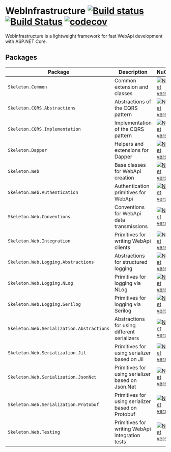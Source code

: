 # WebInfrastructure [![Build status](https://ci.appveyor.com/api/projects/status/5oqd13m1ernncp1p/branch/master?svg=true)](https://ci.appveyor.com/project/litichevskiydv/webinfrastructure/branch/master) [![Build Status](https://travis-ci.org/litichevskiydv/WebInfrastructure.svg?branch=master)](https://travis-ci.org/litichevskiydv/WebInfrastructure) [![codecov](https://codecov.io/gh/litichevskiydv/WebInfrastructure/branch/master/graph/badge.svg)](https://codecov.io/gh/litichevskiydv/WebInfrastructure)


WebInfrastructure is a lightweight framework for fast WebApi development with ASP.NET Core.

Packages
---
Package  | Description | NuGet |
--------| -------- | :------------ | 
`Skeleton.Common` | Common extension and classes | [![NuGet version](https://badge.fury.io/nu/Skeleton.Common.svg)](https://www.nuget.org/packages/Skeleton.Common)
`Skeleton.CQRS.Abstractions` | Abstractions of the CQRS pattern | [![NuGet version](https://badge.fury.io/nu/Skeleton.CQRS.Abstractions.svg)](https://www.nuget.org/packages/Skeleton.CQRS.Abstractions)
`Skeleton.CQRS.Implementation` | Implementation of the CQRS pattern | [![NuGet version](https://badge.fury.io/nu/Skeleton.CQRS.Implementations.svg)](https://www.nuget.org/packages/Skeleton.CQRS.Implementations)
`Skeleton.Dapper` | Helpers and extensions for Dapper | [![NuGet version](https://badge.fury.io/nu/Skeleton.Dapper.svg)](https://www.nuget.org/packages/Skeleton.Dapper)
`Skeleton.Web` | Base classes for WebApi creation | [![NuGet version](https://badge.fury.io/nu/Skeleton.Web.svg)](https://www.nuget.org/packages/Skeleton.Web)
`Skeleton.Web.Authentication` | Authentication primitives for WebApi | [![NuGet version](https://badge.fury.io/nu/Skeleton.Web.Authentication.svg)](https://www.nuget.org/packages/Skeleton.Web.Authentication)
`Skeleton.Web.Conventions` | Conventions for WebApi data transmissions | [![NuGet version](https://badge.fury.io/nu/Skeleton.Web.Conventions.svg)](https://www.nuget.org/packages/Skeleton.Web.Conventions)
`Skeleton.Web.Integration` | Primitives for writing WebApi clients | [![NuGet version](https://badge.fury.io/nu/Skeleton.Web.Integration.svg)](https://www.nuget.org/packages/Skeleton.Web.Integration)
`Skeleton.Web.Logging.Abstractions` | Abstractions for structured logging | [![NuGet version](https://badge.fury.io/nu/Skeleton.Web.Logging.Abstractions.svg)](https://www.nuget.org/packages/Skeleton.Web.Logging.Abstractions)
`Skeleton.Web.Logging.NLog` | Primitives for logging via NLog | [![NuGet version](https://badge.fury.io/nu/Skeleton.Web.Logging.NLog.svg)](https://www.nuget.org/packages/Skeleton.Web.Logging.NLog)
`Skeleton.Web.Logging.Serilog` | Primitives for logging via Serilog | [![NuGet version](https://badge.fury.io/nu/Skeleton.Web.Logging.Serilog.svg)](https://www.nuget.org/packages/Skeleton.Web.Logging.Serilog)
`Skeleton.Web.Serialization.Abstractions` | Abstractions for using different serializers | [![NuGet version](https://badge.fury.io/nu/Skeleton.Web.Serialization.Abstractions.svg)](https://www.nuget.org/packages/Skeleton.Web.Serialization.Abstractions)
`Skeleton.Web.Serialization.Jil` | Primitives for using serializer based on Jil | [![NuGet version](https://badge.fury.io/nu/Skeleton.Web.Serialization.Jil.svg)](https://www.nuget.org/packages/Skeleton.Web.Serialization.Jil)
`Skeleton.Web.Serialization.JsonNet` | Primitives for using serializer based on Json.Net| [![NuGet version](https://badge.fury.io/nu/Skeleton.Web.Serialization.JsonNet.svg)](https://www.nuget.org/packages/Skeleton.Web.Serialization.JsonNet)
`Skeleton.Web.Serialization.Protobuf` | Primitives for using serializer based on Protobuf | [![NuGet version](https://badge.fury.io/nu/Skeleton.Web.Serialization.Protobuf.svg)](https://www.nuget.org/packages/Skeleton.Web.Serialization.Protobuf)
`Skeleton.Web.Testing` | Primitives for writing WebApi integration tests | [![NuGet version](https://badge.fury.io/nu/Skeleton.Web.Testing.svg)](https://www.nuget.org/packages/Skeleton.Web.Testing)
